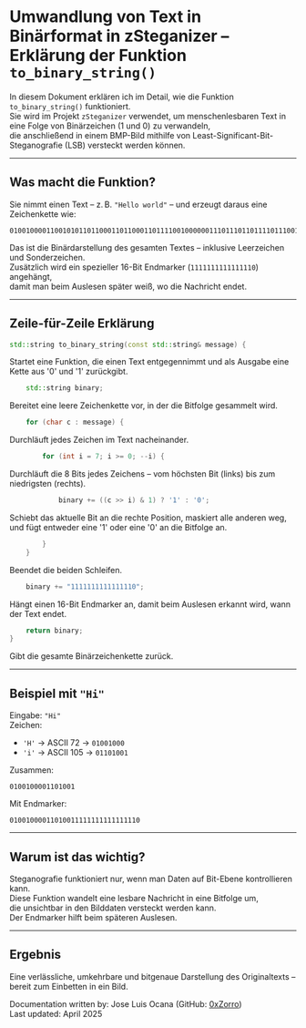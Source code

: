 # Umwandlung von Text in Binärformat in zSteganizer – Erklärung der Funktion `to_binary_string()`

In diesem Dokument erklären ich im Detail, wie die Funktion `to_binary_string()` funktioniert.  
Sie wird im Projekt `zSteganizer` verwendet, um menschenlesbaren Text in eine Folge von Binärzeichen (1 und 0) zu verwandeln,  
die anschließend in einem BMP-Bild mithilfe von Least-Significant-Bit-Steganografie (LSB) versteckt werden können.

---

## Was macht die Funktion?

Sie nimmt einen Text – z. B. `"Hello world"` – und erzeugt daraus eine Zeichenkette wie:
```
0100100001100101011011000110110001101111001000000111011101101111011100100110110001100100
```

Das ist die Binärdarstellung des gesamten Textes – inklusive Leerzeichen und Sonderzeichen.  
Zusätzlich wird ein spezieller 16-Bit Endmarker (`1111111111111110`) angehängt,  
damit man beim Auslesen später weiß, wo die Nachricht endet.

---

## Zeile-für-Zeile Erklärung

```cpp
std::string to_binary_string(const std::string& message) {
```
Startet eine Funktion, die einen Text entgegennimmt und als Ausgabe eine Kette aus '0' und '1' zurückgibt.

```cpp
    std::string binary;
```
Bereitet eine leere Zeichenkette vor, in der die Bitfolge gesammelt wird.

```cpp
    for (char c : message) {
```
Durchläuft jedes Zeichen im Text nacheinander.

```cpp
        for (int i = 7; i >= 0; --i) {
```
Durchläuft die 8 Bits jedes Zeichens – vom höchsten Bit (links) bis zum niedrigsten (rechts).

```cpp
            binary += ((c >> i) & 1) ? '1' : '0';
```
Schiebt das aktuelle Bit an die rechte Position, maskiert alle anderen weg,  
und fügt entweder eine '1' oder eine '0' an die Bitfolge an.

```cpp
        }
    }
```
Beendet die beiden Schleifen.

```cpp
    binary += "1111111111111110";
```
Hängt einen 16-Bit Endmarker an, damit beim Auslesen erkannt wird, wann der Text endet.

```cpp
    return binary;
}
```
Gibt die gesamte Binärzeichenkette zurück.

---

## Beispiel mit `"Hi"`

Eingabe: `"Hi"`  
Zeichen:
- `'H'` → ASCII 72 → `01001000`
- `'i'` → ASCII 105 → `01101001`

Zusammen:
```
0100100001101001
```

Mit Endmarker:
```
01001000011010011111111111111110
```

---

## Warum ist das wichtig?

Steganografie funktioniert nur, wenn man Daten auf Bit-Ebene kontrollieren kann.  
Diese Funktion wandelt eine lesbare Nachricht in eine Bitfolge um,  
die unsichtbar in den Bilddaten versteckt werden kann.  
Der Endmarker hilft beim späteren Auslesen.

---

## Ergebnis

Eine verlässliche, umkehrbare und bitgenaue Darstellung des Originaltexts –  
bereit zum Einbetten in ein Bild.

Documentation written by: Jose Luis Ocana (GitHub: [0xZorro](https://github.com/0xZorro))  
Last updated: April 2025
